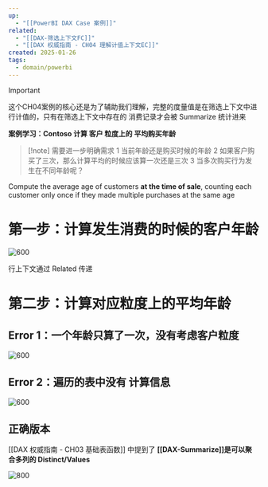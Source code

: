 ```yaml
---
up:
  - "[[PowerBI DAX Case 案例]]"
related:
  - "[[DAX-筛选上下文FC]]"
  - "[[DAX 权威指南 - CH04 理解计值上下文EC]]"
created: 2025-01-26
tags:
  - domain/powerbi
---
```

> [!important]
> 这个CH04案例的核心还是为了辅助我们理解，完整的度量值是在筛选上下文中进行计值的，只有在筛选上下文中存在的 消费记录才会被 Summarize 统计进来



**案例学习：Contoso 计算 客户 粒度上的 平均购买年龄**


> [!note] 需要进一步明确需求
> 1 当前年龄还是购买时候的年龄
> 2 如果客户购买了三次，那么计算平均的时候应该算一次还是三次
> 3 当多次购买行为发生在不同年龄呢？

Compute the average age of customers **at the time of sale**, counting each customer only once if they made multiple purchases at the same age



# 第一步：计算发生消费的时候的客户年龄

![600](https://s1.vika.cn/space/2024/03/22/8aab3661844b4c4cadc2ae15ffab4ea0)

行上下文通过 Related 传递

# 第二步：计算对应粒度上的平均年龄


## Error 1：一个年龄只算了一次，没有考虑客户粒度


![600](https://s1.vika.cn/space/2024/03/22/68e0420f951c435a9d5fc0fc7171d548)

## Error 2：遍历的表中没有 计算信息

![600](https://s1.vika.cn/space/2024/03/22/398f8fbb2b1d4876ab3beecf0b3cb85a)

## 正确版本

[[DAX 权威指南 - CH03 基础表函数]] 中提到了 **[[DAX-Summarize]]是可以聚合多列的 Distinct/Values** 

![800](https://s1.vika.cn/space/2024/03/22/23fe4463b48a49bc9073fb83124d8a1a)
